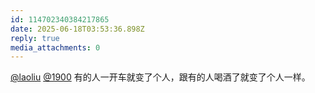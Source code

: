 ```yaml
---
id: 114702340384217865
date: 2025-06-18T03:53:36.898Z
reply: true
media_attachments: 0
---
```


[@laoliu](https://l22.org/@laoliu) [@1900](https://social.1900.live/@1900) 有的人一开车就变了个人，跟有的人喝酒了就变了个人一样。

